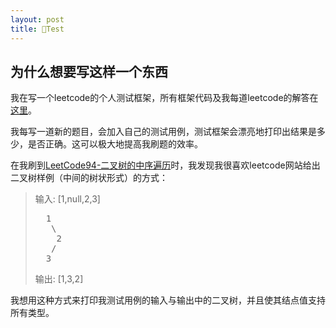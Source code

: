 ```yaml
---
layout: post
title: Test
---
```


## 为什么想要写这样一个东西
我在写一个leetcode的个人测试框架，所有框架代码及我每道leetcode的解答在[这里](https://github.com/CurryPseudo/LeetCode)。 

我每写一道新的题目，会加入自己的测试用例，测试框架会漂亮地打印出结果是多少，是否正确。这可以极大地提高我刷题的效率。  

在我刷到[LeetCode94-二叉树的中序遍历](https://leetcode-cn.com/problems/binary-tree-inorder-traversal/)时，我发现我很喜欢leetcode网站给出二叉树样例（中间的树状形式）的方式：  

>输入: [1,null,2,3]  
><pre>
>   1
>    \
>     2
>    /
>   3
></pre>
>输出: [1,3,2]  

我想用这种方式来打印我测试用例的输入与输出中的二叉树，并且使其结点值支持所有类型。

